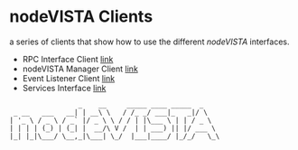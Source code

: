 # nodeVISTA Clients

a series of clients that show how to use the different _nodeVISTA_ interfaces.

* RPC Interface Client  [link](https://github.com/vistadataproject/nodeVISTAClients/tree/master/rpcClient)
* nodeVISTA Manager Client [link](https://github.com/vistadataproject/nodeVISTAClients/tree/master/nodeVISTAManager)
* Event Listener Client [link](https://github.com/vistadataproject/nodeVISTAClients/tree/master/event)
* Services Interface [link](https://github.com/vistadataproject/nodeVISTAClients/tree/master/services)


```
                 _    __     _____ ____ _____  _
 _ __   ___   __| | __\ \   / /_ _/ ___|_   _|/ \
| '_ \ / _ \ / _` |/ _ \ \ / / | |\___ \ | | / _ \
| | | | (_) | (_| |  __/\ V /  | | ___) || |/ ___ \
|_| |_|\___/ \__,_|\___| \_/  |___|____/ |_/_/   \_\

```

